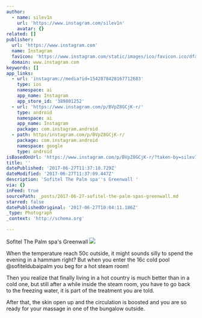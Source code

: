 ```yaml
---
author:
  - name: silev1n
    url: 'https://www.instagram.com/silev1n'
    avatar: {}
related: []
publisher:
  url: 'https://www.instagram.com'
  name: Instagram
  favicon: 'https://www.instagram.com/static/images/ico/favicon.ico/dfa85bb1fd63.ico'
  domain: www.instagram.com
keywords: []
app_links:
  - url: 'instagram://media?id=1542878428167712683'
    type: ios
    namespace: ai
    app_name: Instagram
    app_store_id: '389801252'
  - url: 'https://www.instagram.com/p/BVpZ8GCjK-r/'
    type: android
    namespace: ai
    app_name: Instagram
    package: com.instagram.android
  - path: https/instagram.com/p/BVpZ8GCjK-r/
    package: com.instagram.android
    namespace: google
    type: android
isBasedOnUrl: 'https://www.instagram.com/p/BVpZ8GCjK-r/?taken-by=silev1n'
title: ''
datePublished: '2017-06-27T11:37:10.729Z'
dateModified: '2017-06-27T11:37:09.447Z'
description: 'Sofitel The Palm spa''s Greenwall '
via: {}
inFeed: true
sourcePath: _posts/2017-06-27-sofitel-the-palm-spas-greenwall.md
starred: false
datePublishedOriginal: '2017-06-27T10:04:11.186Z'
_type: Photograph
_context: 'http://schema.org'

---
```

Sofitel The Palm spa's Greenwall ![](https://imgflo.herokuapp.com/graph/2b2431f8e7ba7b0/283c6f9c04fb2f8b3c64b239f9fbd13e/noop.jpg?input=https%3A%2F%2Fscontent.cdninstagram.com%2Ft51.2885-15%2Fsh0.08%2Fe35%2Fp640x640%2F19379336_277762149363816_4914430326022864896_n.jpg)

When the temperature reach 50c outside, it might sounds silly to spend the evening in a hammam right? But when you enter the 16c cold pool @sofiteldubaipalm you beg for a hot steam room! 

Then you realize that finally living in a hot country is much better than in a cold one, but still after a while inside the steam room, you have to go back to the freezing water, it is part of the treatment you are told. 

After that, the skin open up and the circulation is boosted and you are so ready for your massage in one of the bungalow outside.